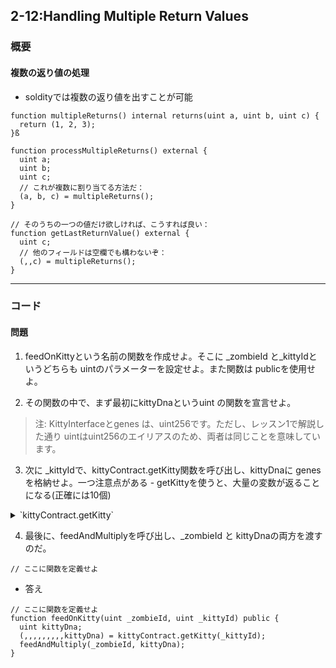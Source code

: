 ## 2-12:Handling Multiple Return Values

### 概要
#### 複数の返り値の処理
- soldityでは複数の返り値を出すことが可能

```
function multipleReturns() internal returns(uint a, uint b, uint c) {
  return (1, 2, 3);
}ß

function processMultipleReturns() external {
  uint a;
  uint b;
  uint c;
  // これが複数に割り当てる方法だ：
  (a, b, c) = multipleReturns();
}

// そのうちの一つの値だけ欲しければ、こうすれば良い：
function getLastReturnValue() external {
  uint c;
  // 他のフィールドは空欄でも構わないぞ：
  (,,c) = multipleReturns();
}
```
---

### コード
#### 問題

1. feedOnKittyという名前の関数を作成せよ。そこに \_zombieId と_kittyIdというどちらも uintのパラメーターを設定せよ。また関数は publicを使用せよ。

2. その関数の中で、まず最初にkittyDnaというuint の関数を宣言せよ。

>注: KittyInterfaceとgenes は、uint256です。ただし、レッスン1で解説した通り uintはuint256のエイリアスのため、両者は同じことを意味しています。

3. 次に \_kittyIdで、kittyContract.getKitty関数を呼び出し、kittyDnaに genes を格納せよ。一つ注意点がある - getKittyを使うと、大量の変数が返ることになる(正確には10個)
<details><summary>`kittyContract.getKitty`</summary><div><pre>
```
contract KittyInterface {
  function getKitty(uint256 _id) external view returns (
    bool isGestating,
    bool isReady,
    uint256 cooldownIndex,
    uint256 nextActionAt,
    uint256 siringWithId,
    uint256 birthTime,
    uint256 matronId,
    uint256 sireId,
    uint256 generation,
    uint256 genes
  );
}
```
</pre></div></details>

4. 最後に、feedAndMultiplyを呼び出し、\_zombieId と kittyDnaの両方を渡すのだ。

  ```
// ここに関数を定義せよ
```

- 答え
```
// ここに関数を定義せよ
function feedOnKitty(uint _zombieId, uint _kittyId) public {
  uint kittyDna;
  (,,,,,,,,,kittyDna) = kittyContract.getKitty(_kittyId);
  feedAndMultiply(_zombieId, kittyDna);
}
```
